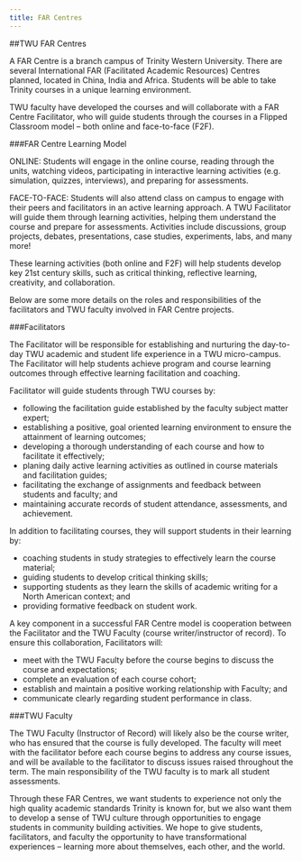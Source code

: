 ```yaml
---
title: FAR Centres
---
```


##TWU FAR Centres

A FAR Centre is a branch campus of Trinity Western University.  There are several International FAR (Facilitated Academic Resources) Centres planned, located in China, India and Africa.  Students will be able to take Trinity courses in a unique learning environment.   

TWU faculty have developed the courses and will collaborate with a FAR Centre Facilitator, who will guide students through the courses in a Flipped Classroom model – both online and face-to-face (F2F).

###FAR Centre Learning Model

ONLINE: Students will engage in the online course, reading through the units, watching videos, participating in interactive learning activities (e.g. simulation, quizzes, interviews), and preparing for assessments.

FACE-TO-FACE: Students will also attend class on campus to engage with their peers and facilitators in an active learning approach.  A TWU Facilitator will guide them through learning activities, helping them understand the course and prepare for assessments.  Activities include discussions, group projects, debates, presentations, case studies, experiments, labs, and many more!

These learning activities (both online and F2F) will help students develop key 21st century skills, such as critical thinking, reflective learning, creativity, and collaboration.

Below are some more details on the roles and responsibilities of the facilitators and TWU faculty involved in FAR Centre projects.

###Facilitators

The Facilitator will be responsible for establishing and nurturing the day-to-day TWU academic and student life experience in a TWU micro-campus. The Facilitator will help students achieve program and course learning outcomes through effective learning facilitation and coaching.

Facilitator will guide students through TWU courses by:
* following the facilitation guide established by the faculty subject matter expert;
* establishing a positive, goal oriented learning environment to ensure the attainment of learning outcomes;
* developing a thorough understanding of each course and how to facilitate it effectively;
* planing daily active learning activities as outlined in course materials and facilitation guides;
* facilitating the exchange of assignments and feedback between students and faculty; and
* maintaining accurate records of student attendance, assessments, and achievement.

In addition to facilitating courses, they will support students in their learning by:
* coaching students in study strategies to effectively learn the course material;
* guiding students to develop critical thinking skills;
* supporting students as they learn the skills of academic writing for a North American context; and
* providing formative feedback on student work.

A key component in a successful FAR Centre model is cooperation between the Facilitator and the TWU Faculty (course writer/instructor of record).  To ensure this collaboration, Facilitators will:
* meet with the TWU Faculty before the course begins to discuss the course and expectations;
* complete an evaluation of each course cohort;
* establish and maintain a positive working relationship with Faculty; and
* communicate clearly regarding student performance in class.

###TWU Faculty

The TWU Faculty (Instructor of Record) will likely also be the course writer, who has ensured that the course is fully developed. The faculty will meet with the facilitator before each course begins to address any course issues, and will be available to the facilitator to discuss issues raised throughout the term.  The main responsibility of the TWU faculty is to mark all student assessments.

Through these FAR Centres, we want students to experience not only the high quality academic standards Trinity is known for, but we also want them to develop a sense of TWU culture through opportunities to engage students in community building activities.  We hope to give students, facilitators, and faculty the opportunity to have transformational experiences – learning more about themselves, each other, and the world.
